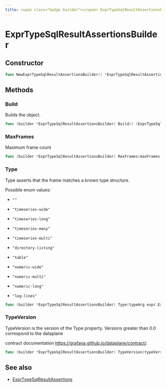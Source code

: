 ```yaml
---
title: <span class="badge builder"></span> ExprTypeSqlResultAssertionsBuilder
---
```

# <span class="badge builder"></span> ExprTypeSqlResultAssertionsBuilder

## Constructor

```go
func NewExprTypeSqlResultAssertionsBuilder() *ExprTypeSqlResultAssertionsBuilder
```
## Methods

### <span class="badge object-method"></span> Build

Builds the object.

```go
func (builder *ExprTypeSqlResultAssertionsBuilder) Build() (ExprTypeSqlResultAssertions, error)
```

### <span class="badge object-method"></span> MaxFrames

Maximum frame count

```go
func (builder *ExprTypeSqlResultAssertionsBuilder) MaxFrames(maxFrames int64) *ExprTypeSqlResultAssertionsBuilder
```

### <span class="badge object-method"></span> Type

Type asserts that the frame matches a known type structure.

Possible enum values:

 - `""` 

 - `"timeseries-wide"` 

 - `"timeseries-long"` 

 - `"timeseries-many"` 

 - `"timeseries-multi"` 

 - `"directory-listing"` 

 - `"table"` 

 - `"numeric-wide"` 

 - `"numeric-multi"` 

 - `"numeric-long"` 

 - `"log-lines"` 

```go
func (builder *ExprTypeSqlResultAssertionsBuilder) Type(typeArg expr.ExprTypeSqlResultAssertionsType) *ExprTypeSqlResultAssertionsBuilder
```

### <span class="badge object-method"></span> TypeVersion

TypeVersion is the version of the Type property. Versions greater than 0.0 correspond to the dataplane

contract documentation https://grafana.github.io/dataplane/contract/.

```go
func (builder *ExprTypeSqlResultAssertionsBuilder) TypeVersion(typeVersion []int64) *ExprTypeSqlResultAssertionsBuilder
```

## See also

 * <span class="badge object-type-struct"></span> [ExprTypeSqlResultAssertions](./object-ExprTypeSqlResultAssertions.md)
